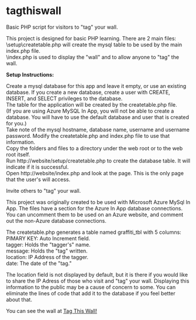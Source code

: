 # tagthiswall
<p>Basic PHP script for visitors to "tag" your wall.</p>

<p>This project is designed for basic PHP learning. There are 2 main files:<br />
\setup\createtable.php will create the mysql table to be used by the main index.php file.<br />
\index.php is used to display the "wall" and to allow anyone to "tag" the wall.</p>

<p><b>Setup Instructions:</b></p>
Create a mysql database for this app and leave it empty, or use an existing database. If you create a new database, create a user with CREATE, INSERT, and SELECT privileges to the database.<br />
The table for the application will be created by the createtable.php file.<br />
(If you are using Azure MySQL In App, you will not be able to create a database. You will have to use the default database and user that is created for you.)<br />
Take note of the mysql hostname, database name, username and username password. Modify the createtable.php and index.php file to use that information.<br />
Copy the folders and files to a directory under the web root or to the web root itself.<br />
Run http://website/setup/createtable.php to create the database table. It will indicate if it is successful.<br />
Open http://website/index.php and look at the page. This is the only page that the user's will access.</p>

<p>Invite others to "tag" your wall.</p>

<p>This project was originally created to be used with Microsoft Azure MySql In App. The files have a section for the Azure In App database connections. You can uncomment them to be used on an Azure website, and comment out the non-Azure database connections.</p>

<p>The createtable.php generates a table named graffiti_tbl with 5 columns:<br />
PIMARY KEY: Auto Increment field.<br />
tagger: Holds the "tagger's" name.<br />
message: Holds the "tag" written.<br />
location: IP Address of the tagger.<br />
date: The date of the "tag."</p>

<p>The location field is not displayed by default, but it is there if you would like to share the IP Adress of those who visit and "tag" your wall. Displaying this information to the public may be a cause of concern to some. You can eliminate the lines of code that add it to the database if you feel better about that.</p>

<p>You can see the wall at <a href="http://harold.azurewebsites.net/">Tag This Wall!</a></p>
